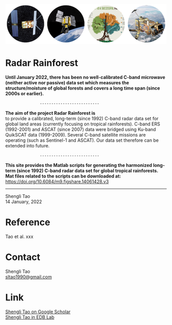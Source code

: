 

![C-band Radar sensors for monitoring tropical forests--key to a successful paris agreement](images/radar_forest.png)


                                                                           
# Radar Rainforest <br/>
**Until January 2022, there has been no well-calibrated C-band microwave (neither active nor passive) data set which measures the structure/moisture of global forests and covers a long time span (since 2000s or earlier).**<br/>   

                   --------------------------  

**The aim of the project Radar Rainforest is**<br/> to provide a calibrated, long-term (since 1992) C-band radar data set for global land areas (currently focusing on tropical rainforests). C-band ERS (1992-2001) and ASCAT (since 2007) data were bridged using Ku-band QuikSCAT data (1999-2009). Several C-band satellite missions are operating (such as Sentinel-1 and ASCAT). Our data set therefore can be extended into future.

                   --------------------------  
**This site provides the Matlab scripts for generating the harmonized long-term (since 1992) C-band radar data set for global tropical rainforests.  
Mat files related to the scripts can be downloaded at:**<br/> https://doi.org/10.6084/m9.figshare.14061428.v3

   --------------------------  
Shengli Tao <br/>
14 January, 2022

# Reference <br/>
Tao et al. xxx

# Contact <br/>
Shengli Tao <br/>
sltao1990@gmail.com <br/>

# Link <br/>
[Shengli Tao on Google Scholar](https://scholar.google.com.hk/citations?user=7NJkU6cAAAAJ&hl=en&oi=ao) <br/>
[Shengli Tao in EDB Lab](https://edb.cnrs.fr/annuaire/shengli-tao/) 

